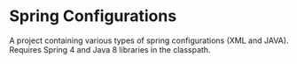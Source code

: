 # Spring Configurations

A project containing various types of spring configurations (XML and JAVA). 
Requires Spring 4 and Java 8 libraries in the classpath.